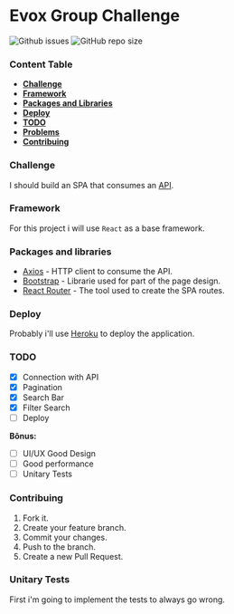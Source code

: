 # Evox Group Challenge

<div id="badges">
    <img alt="Github issues" src="https://img.shields.io/github/issues/brenoma/evoxnews?style=plastic" />
    <img alt="GitHub repo size" src="https://img.shields.io/github/repo-size/brenoma/evoxnews" />
</div>

### Content Table

- [**Challenge**](#challenge)
- [**Framework**](#framework)
- [**Packages and Libraries**](#packsandlibs)
- [**Deploy**](#deploy)
- [**TODO**](#todo)
- [**Problems**](#problems)
- [**Contribuing**](#contribuing)


### <div id="challenge" />Challenge 

I should build an SPA that consumes an [API](https://newsapi.org/).

### <div id="framework" /> Framework

For this project i will use `React` as a base framework.

### <div id="packsandlibs" /> Packages and libraries

* [Axios](https://github.com/axios/axios) - HTTP client to consume the API.
* [Bootstrap](https://getbootstrap.com/docs/4.5/getting-started/introduction/) - Librarie used for part of the page design.
* [React Router](https://reactrouter.com/web/guides/quick-start) - The tool used to create the SPA routes.

### <divd id="deploy" /> Deploy

Probably i'll use [Heroku](https://www.heroku.com/) to deploy the application.

### <div id="todo" /> TODO

- [X] Connection with API
- [X] Pagination
- [X] Search Bar
- [X] Filter Search
- [ ] Deploy

**Bônus:**
- [ ] UI/UX Good Design
- [ ] Good performance
- [ ] Unitary Tests

### <div id="contribuing" /> Contribuing

1. Fork it.
2. Create your feature branch.
3. Commit your changes.
4. Push to the branch.
5. Create a new Pull Request.

### <div id="unitary-tests" /> Unitary Tests

First i'm going to implement the tests to always go wrong. 